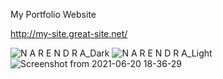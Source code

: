 My Portfolio Website

http://my-site.great-site.net/

![N A R E N D R A_Dark](https://user-images.githubusercontent.com/39917088/132696372-de959edd-c1bb-405c-807d-3e7d21cb8c53.png)
![N A R E N D R A_Light](https://user-images.githubusercontent.com/39917088/132696461-84d15281-7c04-4c6d-a996-1ff58b122591.png)
![Screenshot from 2021-06-20 18-36-29](https://user-images.githubusercontent.com/39917088/132696556-a38646ac-0b0a-4e47-a2d1-47f673958a9c.png)


